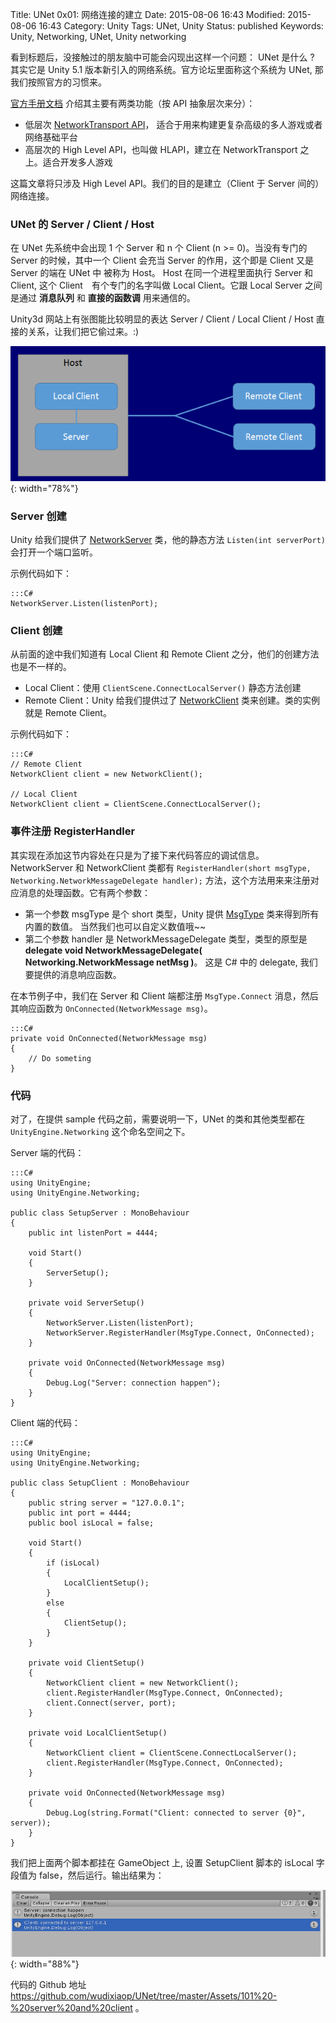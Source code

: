 Title: UNet 0x01: 网络连接的建立
Date: 2015-08-06 16:43
Modified: 2015-08-06 16:43
Category: Unity
Tags: UNet, Unity
Status: published
Keywords: Unity, Networking, UNet, Unity networking

看到标题后，没接触过的朋友脑中可能会闪现出这样一个问题： UNet 是什么 ? 其实它是 Unity 5.1 版本新引入的网络系统。官方论坛里面称这个系统为 UNet, 那我们按照官方的习惯来。

[官方手册文档](http://docs.unity3d.com/Manual/UNetOverview.html) 介绍其主要有两类功能（按 API 抽象层次来分）：

* 低层次 [NetworkTransport API](http://docs.unity3d.com/Manual/UNetUsingTransport.html)， 适合于用来构建更复杂高级的多人游戏或者网络基础平台
* 高层次的 High Level API，也叫做 HLAPI，建立在 NetworkTransport 之上。适合开发多人游戏

这篇文章将只涉及 High Level API。我们的目的是建立（Client 于 Server 间的）网络连接。


### UNet 的 Server / Client / Host

在 UNet 先系统中会出现 1 个 Server 和 n 个 Client (n >= 0)。当没有专门的 Server 的时候，其中一个 Client 会充当 Server 的作用，这个即是 Client 又是 Server 的端在 UNet 中
被称为 Host。 Host 在同一个进程里面执行 Server 和 Client, 这个 Client　有个专门的名字叫做 Local Client。它跟 Local Server 之间是通过 __消息队列__ 和 __直接的函数调__ 用来通信的。 

Unity3d 网站上有张图能比较明显的表达 Server / Client / Local Client / Host 直接的关系，让我们把它偷过来。:)

![NetworkHost](images/UNet/NetworkHost.png){: width="78%"}


### Server 创建

Unity 给我们提供了 [NetworkServer](http://docs.unity3d.com/ScriptReference/Networking.NetworkServer.html) 类，他的静态方法 `Listen(int serverPort)` 会打开一个端口监听。


示例代码如下：

	:::C#
    NetworkServer.Listen(listenPort);
	
### Client 创建

从前面的途中我们知道有 Local Client 和 Remote Client 之分，他们的创建方法也是不一样的。

* Local Client：使用 `ClientScene.ConnectLocalServer()` 静态方法创建
* Remote Client：Unity 给我们提供过了 [NetworkClient](http://docs.unity3d.com/ScriptReference/Networking.NetworkClient.html) 类来创建。类的实例就是 Remote Client。


示例代码如下：


	:::C#
	// Remote Client
	NetworkClient client = new NetworkClient(); 
	
	// Local Client
	NetworkClient client = ClientScene.ConnectLocalServer();
	
	
### 事件注册 RegisterHandler

其实现在添加这节内容处在只是为了接下来代码答应的调试信息。NetworkServer 和 NetworkClient 类都有 `RegisterHandler(short msgType, Networking.NetworkMessageDelegate handler);` 
方法，这个方法用来来注册对应消息的处理函数。它有两个参数：

* 第一个参数 msgType 是个 short 类型，Unity 提供 [MsgType](http://docs.unity3d.com/ScriptReference/Networking.MsgType.html) 类来得到所有内置的数值。
当然我们也可以自定义数值哦~~
* 第二个参数 handler 是 NetworkMessageDelegate 类型，类型的原型是 __delegate void NetworkMessageDelegate( Networking.NetworkMessage netMsg )__。
这是 C# 中的 delegate, 我们要提供的消息响应函数。


在本节例子中，我们在 Server 和 Client 端都注册 `MsgType.Connect` 消息，然后其响应函数为 `OnConnected(NetworkMessage msg)`。

	:::C#
	private void OnConnected(NetworkMessage msg)
    {
        // Do someting
    }
	

### 代码

对了，在提供 sample 代码之前，需要说明一下，UNet 的类和其他类型都在 `UnityEngine.Networking` 这个命名空间之下。

Server 端的代码：

	:::C#
	using UnityEngine;
	using UnityEngine.Networking;
	
	public class SetupServer : MonoBehaviour
	{
	    public int listenPort = 4444;
	
	    void Start()
	    {
	        ServerSetup();
	    }
	
	    private void ServerSetup()
	    {
	        NetworkServer.Listen(listenPort);
	        NetworkServer.RegisterHandler(MsgType.Connect, OnConnected);
	    }
	    
	    private void OnConnected(NetworkMessage msg)
	    {
	        Debug.Log("Server: connection happen");
	    }
	}


Client 端的代码：

	:::C#
	using UnityEngine;
	using UnityEngine.Networking;
	
	public class SetupClient : MonoBehaviour
	{
	    public string server = "127.0.0.1";
	    public int port = 4444;
	    public bool isLocal = false;
	
	    void Start()
	    {
	        if (isLocal)
	        {
	            LocalClientSetup();
	        }
	        else
	        {
	            ClientSetup();
	        }
	    }
	
	    private void ClientSetup()
	    {
	        NetworkClient client = new NetworkClient();
	        client.RegisterHandler(MsgType.Connect, OnConnected);
	        client.Connect(server, port);
	    }
		
	    private void LocalClientSetup()
	    {
	        NetworkClient client = ClientScene.ConnectLocalServer();
	        client.RegisterHandler(MsgType.Connect, OnConnected);
	    }
	    
	    private void OnConnected(NetworkMessage msg) 
	    {
	        Debug.Log(string.Format("Client: connected to server {0}", server));
	    }
	}

我们把上面两个脚本都挂在 GameObject 上, 设置 SetupClient 脚本的 isLocal 字段值为 false，然后运行。输出结果为：

![output](images/UNet/outputResult.PNG){: width="88%"}


代码的 Github 地址 <https://github.com/wudixiaop/UNet/tree/master/Assets/101%20-%20server%20and%20client> 。